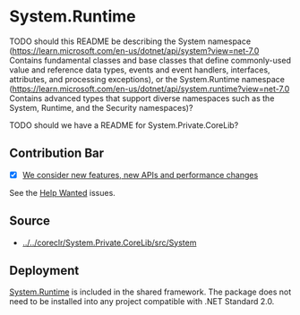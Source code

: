 # System.Runtime
TODO should this README be describing the System namespace (https://learn.microsoft.com/en-us/dotnet/api/system?view=net-7.0 Contains fundamental classes and base classes that define commonly-used value and reference data types, events and event handlers, interfaces, attributes, and processing exceptions), or the System.Runtime namespace (https://learn.microsoft.com/en-us/dotnet/api/system.runtime?view=net-7.0 Contains advanced types that support diverse namespaces such as the System, Runtime, and the Security namespaces)?

TODO should we have a README for System.Private.CoreLib?

## Contribution Bar
- [x] [We consider new features, new APIs and performance changes](../../libraries/README.md#primary-bar)

See the [Help Wanted](https://github.com/dotnet/runtime/issues?q=is%3Aissue+is%3Aopen+label%3Aarea-System.Runtime+label%3A%22help+wanted%22+) issues.

## Source
* [../../coreclr/System.Private.CoreLib/src/System](../../coreclr/System.Private.CoreLib/src/System)

## Deployment
[System.Runtime](https://www.nuget.org/packages/System.Runtime) is included in the shared framework. The package does not need to be installed into any project compatible with .NET Standard 2.0.
